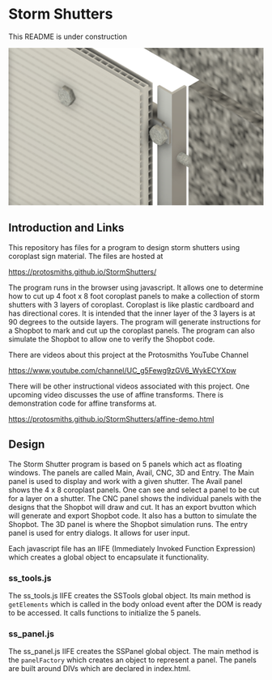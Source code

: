  # Storm Shutters
 
 This README is under construction
 
 ![](https://github.com/protosmiths/StormShutters/blob/master/Storm_Shutter_Assy.png)
 
 ## Introduction and Links
 
 This repository has files for a program to design storm shutters using coroplast sign material. The files are hosted at
 
 https://protosmiths.github.io/StormShutters/
 
 The program runs in the browser using javascript. It allows one to determine how to cut up 4 foot x 8 foot coroplast
 panels to make a collection of storm shutters with 3 layers of coroplast.  Coroplast is like plastic cardboard and has
 directional cores.  It is intended that the inner layer of the 3 layers is at 90 degrees to the outside layers.  The
 program will generate instructions for a Shopbot to mark and cut up the coroplast panels.  The program can also simulate
 the Shopbot to allow one to verify the Shopbot code.
 
 There are videos about this project at the Protosmiths YouTube Channel
 
 https://www.youtube.com/channel/UC_g5Fewg9zGV6_WykECYXpw
 
 There will be other instructional videos associated with this project.  One upcoming video discusses the use of affine
 transforms.  There is demonstration code for affine transforms at.
 
 https://protosmiths.github.io/StormShutters/affine-demo.html
 
 ## Design
 
 The Storm Shutter program is based on 5 panels which act as floating windows.  The panels are called Main, Avail, CNC, 3D 
 and Entry.  The Main panel is used to display and work with a given shutter.  The Avail panel shows the 4 x 8 coroplast panels.
 One can see and select a panel to be cut for a layer on a shutter.  The CNC panel shows the individual panels with the designs
 that the Shopbot will draw and cut.  It has an export bvutton which will generate and export Shopbot code.  It also has a
 button to simulate the Shopbot.  The 3D panel is where the Shopbot simulation runs.  The entry panel is used for entry dialogs.
 It allows for user input.
 
 Each javascript file has an IIFE (Immediately Invoked Function Expression) which creates a global object to encapsulate it functionality.
 
 ### ss_tools.js
 
 The ss_tools.js IIFE creates the SSTools global object.  Its main method is `getElements` which is called in the body onload event after 
 the DOM is ready to be accessed.  It calls functions to initialize the 5 panels.
 
 ### ss_panel.js
 
 The ss_panel.js IIFE creates the SSPanel global object. The main method is the `panelFactory` which creates an object to represent a panel.
 The panels are built around DIVs which are declared in index.html.
